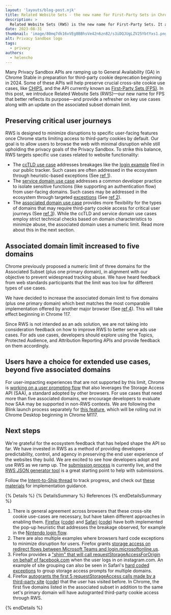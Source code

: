 ```yaml
---
layout: 'layouts/blog-post.njk'
title: Related Website Sets - the new name for First-Party Sets in Chrome 117
description: >
  Related Website Sets (RWS) is the new name for First-Party Sets. It also brings increased flexibility in defining sets.
date: 2023-08-31
thumbnail: 'image/80mq7dk16vVEg8BBhsVe42n6zn82/s3iDQJUgLZV25YbtYxs1.png'
alt: Privacy Sandbox logo
tags: 
  - privacy
authors:
  - helencho
---
```


Many Privacy Sandbox APIs are ramping up to General Availability (GA) in Chrome Stable in preparation for third-party cookie deprecation beginning in 2024. Some of these APIs will help preserve crucial cross-site cookie use cases, like [CHIPS](/en/docs/privacy-sandbox/chips/), and the API currently known as [First-Party Sets (FPS)](/en/docs/privacy-sandbox/first-party-sets/). In this post, we introduce Related Website Sets (RWS)—our new name for FPS that better reflects its purpose—and provide a refresher on key use cases along with an update on the associated subset domain limit. 


## Preserving critical user journeys

RWS is designed to minimize disruptions to specific user-facing features once Chrome starts limiting access to third-party cookies by default. Our goal is to allow users to browse the web with minimal disruption while still upholding the privacy goals of the Privacy Sandbox. To strike this balance, RWS targets specific use cases related to website functionality:

* The [ccTLD use case](https://github.com/WICG/first-party-sets/tree/main#defining-a-set-through-use-case-based-subsets) addresses breakages like the [login example](https://issuetracker.google.com/268390722) filed in our public tracker. Such cases are often addressed in the ecosystem through heuristic-based exceptions (See [ref 1](#ref-1)).
* The [service domain use case](https://github.com/WICG/first-party-sets/tree/main#defining-a-set-through-use-case-based-subsets) addresses a common developer practice to isolate sensitive functions (like supporting an authentication flow) from user-facing domains. Such cases may be addressed in the ecosystem through targeted [exceptions](https://searchfox.org/mozilla-central/rev/3002762e41363de8ee9ca80196d55e79651bcb6b/browser/extensions/webcompat/data/shims.js#686) (See [ref 2](#ref-2)).
*   The [associated domain use case](https://github.com/WICG/first-party-sets/tree/main#defining-a-set-through-use-case-based-subsets) provides more flexibility for the types of domains that may require third-party cookie access for critical user journeys (See [ref 3](#ref-3)). While the ccTLD and service domain use cases employ strict technical checks based on domain characteristics to minimize abuse, the associated domain uses a numeric limit. Read more about this in the next section.


## Associated domain limit increased to five domains 

Chrome previously proposed a numeric limit of three domains for the Associated Subset (plus one primary domain), in alignment with our objective to prevent widespread tracking abuse. We have heard feedback from web standards participants that the limit was too low for different types of use cases. 

We have decided to increase the associated domain limit to five domains (plus one primary domain) which best matches the most comparable implementation offered by another major browser (See [ref 4](#ref-4)). This will take effect beginning in Chrome 117.

Since RWS is not intended as an ads solution, we are not taking into consideration feedback on how to improve RWS to better serve ads use cases. For ads use cases, developers should explore using the Topics, Protected Audience, and Attribution Reporting APIs and provide feedback on them accordingly. 


## Users have a choice for extended use cases, beyond five associated domains

For user-impacting experiences that are not supported by this limit, Chrome is [working on a user prompting flow](https://github.com/cfredric/chrome-storage-access-api) that also leverages the Storage Access API (SAA), a standard adopted by other browsers. For use cases that need more than five associated domains, we encourage developers to evaluate how SAA may be supported in non-RWS contexts. We are following the Blink launch process separately for [this feature](https://groups.google.com/a/chromium.org/g/blink-dev/c/JHf7CWXDZUc/m/Dy2EElgvAgAJ), which will be rolling out in Chrome Desktop beginning in Chrome M117.


## Next steps

We're grateful for the ecosystem feedback that has helped shape the API so far. We have invested in RWS as a method of providing developers predictability, control, and agency in preserving the end user experience of the websites they build. We are excited to see how developers adopt and use RWS as we ramp up. The [submission process](https://github.com/GoogleChrome/first-party-sets/blob/main/FPS-Submission_Guidelines.md) is currently live, and the [RWS JSON generator tool](https://goo.gle/rws-json-generator) is a great starting point to help with submissions.

Follow the [Intent-to-Ship thread](https://groups.google.com/a/chromium.org/g/blink-dev/c/7_6JDIfE1as/m/wModmpcaAgAJ) to track progress, and check out [these materials](/en/docs/privacy-sandbox/first-party-sets-integration/) for implementation guidance. 


{% Details %}
{% DetailsSummary %}
References
{% endDetailsSummary %}

1. <a id="ref-1"></a>There is general agreement across browsers that these cross-site cookie use-cases are necessary, but have taken different approaches in enabling them. [Firefox](https://developer.mozilla.org/docs/Web/Privacy/Storage_Access_Policy#automatic_storage_access_upon_interaction) ([code](https://searchfox.org/mozilla-central/rev/3002762e41363de8ee9ca80196d55e79651bcb6b/dom/base/Document.cpp#16328)) and [Safari](https://webkit.org/blog/8311/intelligent-tracking-prevention-2-0/#:~:text=Temporary%20Compatibility%20Fix%3A%20Automatic%20Storage%20Access%20for%20Popups) ([code](https://searchfox.org/wubkat/rev/5b368793a8c0a3d99c6991fcd3ef96e3dbd2cf2a/Source/WebKit/NetworkProcess/Classifier/ResourceLoadStatisticsDatabaseStore.cpp#1266)) have both implemented the pop-up heuristic that addresses the breakage observed, for example in the [Nintendo login flow](https://issuetracker.google.com/268390722).
2. <a id="ref-2"></a>There are also multiple examples where browsers hard code exceptions to minimize disruption for users. Firefox grants [storage access on redirect flows between Microsoft Teams and login.microsoftonline.us](https://searchfox.org/mozilla-central/rev/3002762e41363de8ee9ca80196d55e79651bcb6b/browser/extensions/webcompat/data/shims.js#686). 
3. <a id="ref-3"></a>Firefox provides a ["shim" that will call requestStorageAccessForOrigin on behalf of facebook.com](https://searchfox.org/mozilla-central/source/browser/extensions/webcompat/shims/instagram.js) when the user logs in on instagram.com. An example of site grouping can also be seen in Safari's [hard coded exceptions](https://github.com/WebKit/WebKit/blob/a2db53cd97dc8136ac5c2a22d4cd2b53d0d717d6/Source/WebCore/platform/network/NetworkStorageSession.cpp#L395) to group storage access prompts for multiple domains.
4. <a id="ref-4"></a>Firefox [autogrants the first 5 requestStorageAccess calls made by a third-party site](https://developer.mozilla.org/docs/Web/API/Storage_Access_API#:~:text=Firefox%20only%20prompts%20users%20after%20an%20origin%20has%20requested%20storage%20access%20on%20more%20than%20a%20threshold%20number%20of%20sites) ([code](https://searchfox.org/mozilla-central/rev/c615dc4db129ece5cce6c96eb8cab8c5a3e26ac3/modules/libpref/init/StaticPrefList.yaml#4035)) that the user has visited before. In Chrome, the first five domains listed in the associated subset in addition to the same set's primary domain will have autogranted third-party cookie access through RWS.

{% endDetails %}